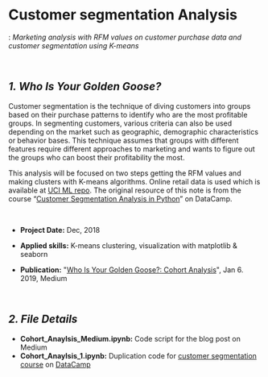 # Customer segmentation Analysis
: *Marketing analysis with RFM values on customer purchase data and customer segmentation using K-means*

<br>

## ***1. Who Is Your Golden Goose?***
Customer segmentation is the technique of diving customers into groups based on their purchase patterns to identify who are the most profitable groups. In segmenting customers, various criteria can also be used depending on the market such as geographic, demographic characteristics or behavior bases. This technique assumes that groups with different features require different approaches to marketing and wants to figure out the groups who can boost their profitability the most.

This analysis will be focused on two steps getting the RFM values and making clusters with K-means algorithms. Online retail data is used which is available at [UCI ML repo](https://www.kaggle.com/jihyeseo/online-retail-data-set-from-uci-ml-repo). The original resource of this note is from the course “[Customer Segmentation Analysis in Python](https://www.datacamp.com/courses/customer-segmentation-in-python)” on DataCamp.

<br>

- **Project Date:** Dec, 2018

- **Applied skills:** K-means clustering, visualization with matplotlib & seaborn  

- **Publication:** "[Who Is Your Golden Goose?: Cohort Analysis](https://towardsdatascience.com/who-is-your-golden-goose-cohort-analysis-50c9de5dbd31)", Jan 6. 2019, Medium

<br>

## ***2. File Details***
- **Cohort_Anaylsis_Medium.ipynb:** Code script for the blog post on Medium
- **Cohort_Anaylsis_1.ipynb:** Duplication code for [customer segmentation course](https://www.datacamp.com/courses/customer-segmentation-in-python) on [DataCamp](https://www.datacamp.com)

<br>
